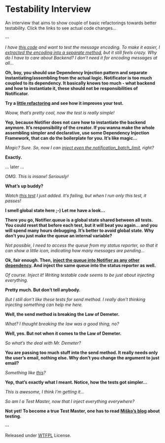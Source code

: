 # Testability Interview

An interview that aims to show couple of basic refactorings towards better testability. Click the links to see actual code changes...

--

*I have [this code](https://github.com/vojtajina/testability-interview/commit/d6e24befb065a5bcc642af48d02bcc7fbc1ab06b) and want to test the message encoding. To make it easier, I [extracted the encoding into a separate method](https://github.com/vojtajina/testability-interview/commit/dcecb599d417feafa8d4d6c39aed71d6a4417982), but it still feels crazy. Why do I have to care about Backend? I don’t need it for encoding messages at all...*

**Oh, boy, you should use Dependency Injection pattern and separate instantiating/assembling from the actual logic. Notificator is too much coupled to its dependency. It basically knows too much - what backend and how to instantiate it, these should not be responsibilities of Notificator.**

**Try a [little refactoring](https://github.com/vojtajina/testability-interview/commit/a366b4e925ddeaf989156064e3b6c0771fe9612e) and see how it improves your test.**

*Woow, that’s pretty cool, now the test is really simple!*

**Yep, because Notifier does not care how to instantiate the backend anymore. It’s responsibility of the creator. If you wanna make the whole assembling simpler and declarative, use some Dependency Injection Framework, that can do the boilerplate for you. It’s like magic...**

*Magic? Sure. So, now I can [inject even the notification_batch_limit](https://github.com/vojtajina/testability-interview/commit/882e00860c365017358aef7d3765e68fe122510f), right?*

**Exactly.**

... later ...

*OMG. This is insane! Seriously!*

**What’s up buddy?**

*Watch [this test]() I just added. It’s failing, but when I run only this test, it passes!*

**I smell global state here ;-) Let me have a look...**

**There you go,  Notifier.queue is a global state shared between all tests. You could reset that before each test, but it will beat you again... and you will spend many hours debugging. It’s better to avoid global state. Why don’t you just make the queue an internal variable?**

*Not possible, I need to access the queue from my status reporter, so that it can show a little icon, indicating how many messages are pending...*

**Ok, fair enough. Then, [inject the queue into Notifier as any other dependency](https://github.com/vojtajina/testability-interview/commit/091f6e14b377e60592726d89b295784a6fe013e3). And inject the same queue into the status reporter as well.**

*Of course. Inject it! Writing testable code seems to be just about injecting everything.*

**Pretty much. But don’t tell anybody.**

*But I still don’t like these tests for send method. I really don’t thinking injecting something can help me here.*

**Well, the send method is breaking the Law of Demeter.**

*What? I thought breaking the law was a good thing, no?*

**Well, yes. But not when it comes to the Law of Demeter.**

*So what’s the deal with Mr. Demeter?*

**You are passing too much stuff into the send method. It really needs only the user’s email, nothing else. Why don’t you change the argument to just email?**

*Something like [this](https://github.com/vojtajina/testability-interview/commit/8bea3fe333ef51a5474caed20779d0fa54d22e99)?*

**Yep, that’s exactly what I meant. Notice, how the tests got simpler...**

*This is awesome, I think I’m getting it...*

*So am I a Test Master, now that I inject everything everywhere?*

**Not yet! To become a true Test Master, one has to read [Miško’s blog](http://misko.hevery.com/) about testing.**

--

Released under [WTFPL](http://www.wtfpl.net/) License.
